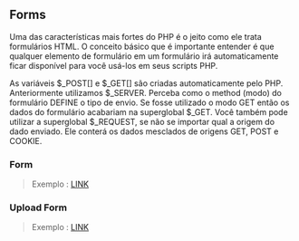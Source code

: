 ## Forms

Uma das características mais fortes do PHP é o jeito como ele trata formulários HTML. O conceito básico que é importante entender é que qualquer elemento de formulário em um formulário irá automaticamente ficar disponível para você usá-los em seus scripts PHP.

 As variáveis $\_POST[] e $\_GET[] são criadas automaticamente pelo PHP. Anteriormente utilizamos $\_SERVER. Perceba como o method (modo) do formulário DEFINE o tipo de envio. Se fosse utilizado o modo GET então os dados do formulário acabariam na superglobal $\_GET. Você também pode utilizar a superglobal $\_REQUEST, se não se importar qual a origem do dado enviado. Ele conterá os dados mesclados de origens GET, POST e COOKIE.

### Form

> Exemplo :  [LINK](https://github.com/lisura/php_certification/tree/master/Examples/WEB_FEATURES/Forms/form1.html)

### Upload Form

> Exemplo :  [LINK](https://github.com/lisura/php_certification/tree/master/Examples/WEB_FEATURES/Forms/form2.php)
